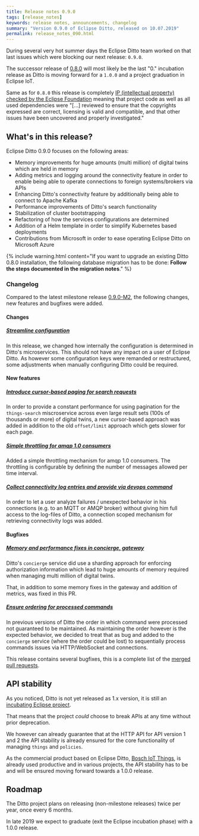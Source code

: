 ```yaml
---
title: Release notes 0.9.0
tags: [release_notes]
keywords: release notes, announcements, changelog
summary: "Version 0.9.0 of Eclipse Ditto, released on 10.07.2019"
permalink: release_notes_090.html
---
```


During several very hot summer days the Eclipse Ditto team worked on that last issues which were blocking our next
release: `0.9.0`.

The successor release of [0.8.0](release_notes_080.html) will most likely be the last "0." incubation release as Ditto
is moving forward for a `1.0.0` and a project graduation in Eclipse IoT.

Same as for `0.8.0` this release is completely [IP (intellectual property) checked by 
the Eclipse Foundation](https://www.eclipse.org/projects/handbook/#ip) meaning that project code as well as all used 
dependencies were "[...] reviewed to ensure that the copyrights expressed are correct, licensing is valid 
and compatible, and that other issues have been uncovered and properly investigated."

## What's in this release?

Eclipse Ditto 0.9.0 focuses on the following areas:
                               
* Memory improvements for huge amounts (multi million) of digital twins which are held in memory
* Adding metrics and logging around the connectivity feature in order to enable being able to operate connections to foreign systems/brokers via APIs
* Enhancing Ditto's connectivity feature by additionally being able to connect to Apache Kafka
* Performance improvements of Ditto's search functionality
* Stabilization of cluster bootstrapping
* Refactoring of how the services configurations are determined
* Addition of a Helm template in order to simplify Kubernetes based deployments
* Contributions from Microsoft in order to ease operating Eclipse Ditto on Microsoft Azure

{% include warning.html content="If you want to upgrade an existing Ditto 0.8.0 installation, the following database 
        migration has to be done: **Follow the steps documented in the migration notes**." %}


### Changelog

Compared to the latest milestone release [0.9.0-M2](release_notes_090-M2.html), the following changes, new features and
bugfixes were added.


#### Changes

##### [Streamline configuration](https://github.com/eclipse-ditto/ditto/issues/350)

In this release, we changed how internally the configuration is determined in Ditto's microservices. This should not 
have any impact on a user of Eclipse Ditto. As however some configuration keys were remanded or restructured, some
adjustments when manually configuring Ditto could be required.


#### New features

##### [Introduce cursor-based paging for search requests](https://github.com/eclipse-ditto/ditto/pull/407)

In order to provide a constant performance for using pagination for the `things-search` miscroservice across even large 
result sets (100s of thousands or more) of digital twins, a new cursor-based approach was added in addition to the 
old `offset/limit` approach which gets slower for each page.

##### [Simple throttling for amqp 1.0 consumers](https://github.com/eclipse-ditto/ditto/pull/420)

Added a simple throttling mechanism for amqp 1.0 consumers.
The throttling is configurable by defining the number of messages allowed per time interval.

##### [Collect connectivity log entries and provide via devops command](https://github.com/eclipse-ditto/ditto/issues/318)

In order to let a user analyze failures / unexpected behavior in his connections (e.g. to an MQTT or AMQP broker) 
without giving him full access to the log-files of Ditto, a connection scoped mechanism for retrieving connectivity logs 
was added.


#### Bugfixes

##### [Memory and performance fixes in concierge, gateway](https://github.com/eclipse-ditto/ditto/pull/400)

Ditto's `concierge` service did use a sharding approach for enforcing authorization information which lead to huge 
amounts of memory required when managing multi million of digital twins.

That, in addition to some memory fixes in the gateway and addition of metrics, was fixed in this PR.

##### [Ensure ordering for processed commands](https://github.com/eclipse-ditto/ditto/pull/417)

In previous versions of Ditto the order in which command were processed not guaranteed to be maintained. As maintaining
the order however is the expected behavior, we decided to treat that as bug and added to the `concierge` service (where
the order could be lost) to sequentially process commands issues via HTTP/WebSocket and connections.

This release contains several bugfixes, this is a complete list of the 
[merged pull requests](https://github.com/eclipse-ditto/ditto/pulls?q=is%3Apr+milestone%3A0.9.0+).



## API stability

As you noticed, Ditto is not yet released as 1.x version, it is still an 
[incubating Eclipse project](https://wiki.eclipse.org/Development_Resources/Process_Guidelines/What_is_Incubation).

That means that the project _could_ choose to break APIs at any time without prior deprecation.

We however can already guarantee that at the HTTP API for API version 1 and 2 the
API stability is already ensured for the core functionality of managing `things` and `policies`.

As the commercial product based on Eclipse Ditto, [Bosch IoT Things](https://www.bosch-iot-suite.com/things/), is 
already used productive and in various projects, the API stability has to be and will be ensured moving forward towards 
a 1.0.0 release.

## Roadmap

The Ditto project plans on releasing (non-milestone releases) twice per year, once every 6 months. 

In late 2019 we expect to graduate (exit the Eclipse incubation phase) with a 1.0.0 release. 
